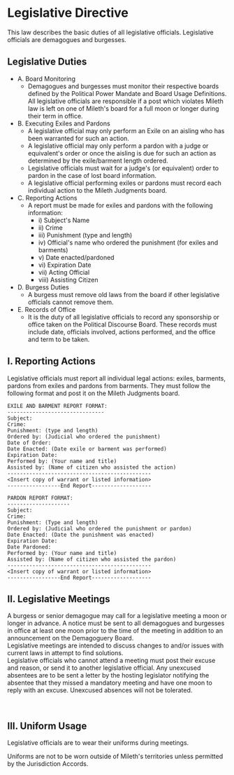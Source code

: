 # Legislative Directive

This law describes the basic duties of all legislative officials. Legislative officials are demagogues and burgesses.

## Legislative Duties

- A. Board Monitoring
  - Demagogues and burgesses must monitor their respective boards defined by the Political Power Mandate and Board Usage Definitions. All legislative officials are responsible if a post which violates Mileth law is left on one of Mileth's board for a full moon or longer during their term in office.
- B. Executing Exiles and Pardons
  - A legislative official may only perform an Exile on an aisling who has been warranted for such an action.
  - A legislative official may only perform a pardon with a judge or equivalent's order or once the aisling is due for such an action as determined by the exile/barment length ordered.
  - Legislative officials must wait for a judge's (or equivalent) order to pardon in the case of lost board information.
  - A legislative official performing exiles or pardons must record each individual action to the Mileth Judgments board.
- C. Reporting Actions
  - A report must be made for exiles and pardons with the following information:
    - i) Subject's Name
    - ii) Crime
    - iii) Punishment (type and length)
    - iv) Official's name who ordered the punishment (for exiles and barments)
    - v) Date enacted/pardoned
    - vi) Expiration Date
    - vii) Acting Official
    - viii) Assisting Citizen
- D. Burgess Duties
  - A burgess must remove old laws from the board if other legislative officials cannot remove them.
- E. Records of Office
  - It is the duty of all legislative officials to record any sponsorship or office taken on the Political Discourse Board. These records must include date, officials involved, actions performed, and the office and term to be taken.

## I. Reporting Actions

Legislative officials must report all individual legal actions: exiles, barments, pardons from exiles and pardons from barments. They must follow the following format and post it on the Mileth Judgments board.

```Text
EXILE AND BARMENT REPORT FORMAT:
-------------------------------
Subject:
Crime:
Punishment: (type and length)
Ordered by: (Judicial who ordered the punishment)
Date of Order:
Date Enacted: (Date exile or barment was performed)
Expiration Date:
Performed by: (Your name and title)
Assisted by: (Name of citizen who assisted the action)
----------------------------------------------
<Insert copy of warrant or listed information>
-----------------End Report-------------------
```

```Text
PARDON REPORT FORMAT:
--------------------
Subject:
Crime:
Punishment: (Type and length)
Ordered by: (Judicial who ordered the punishment or pardon)
Date Enacted: (Date the punishment was enacted)
Expiration Date:
Date Pardoned:
Performed by: (Your name and title)
Assisted by: (Name of citizen who assisted the pardon)
----------------------------------------------
<Insert copy of warrant or listed information>
-----------------End Report-------------------
```

## II. Legislative Meetings

A burgess or senior demagogue may call for a legislative meeting a moon or longer in advance. A notice must be sent to all demagogues and burgesses in office at least one moon prior to the time of the meeting in addition to an announcement on the Demagoguery Board.  
Legislative meetings are intended to discuss changes to and/or issues with current laws in attempt to find solutions.  
Legislative officials who cannot attend a meeting must post their excuse and reason, or send it to another legislative official. Any unexcused absentees are to be sent a letter by the hosting legislator notifying the absentee that they missed a mandatory meeting and have one moon to reply with an excuse. Unexcused absences will not be tolerated.

​

## III. Uniform Usage

Legislative officials are to wear their uniforms during meetings.

Uniforms are not to be worn outside of Mileth's territories unless permitted by the Jurisdiction Accords.
